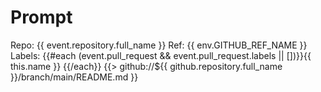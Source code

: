 # Prompt

Repo: {{ event.repository.full_name }}
Ref: {{ env.GITHUB_REF_NAME }}
Labels: {{#each (event.pull_request && event.pull_request.labels || [])}}{{ this.name }} {{/each}}
{{> github://${{ github.repository.full_name }}/branch/main/README.md }}
